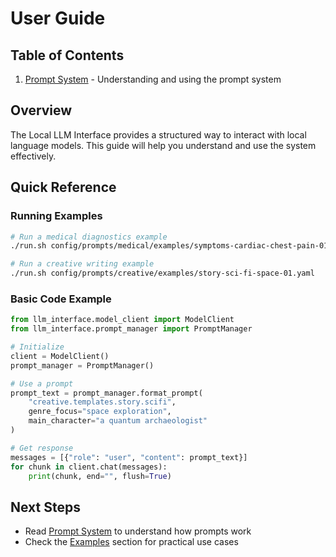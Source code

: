 # User Guide

## Table of Contents

1. [Prompt System](prompt-system.md) - Understanding and using the prompt system

## Overview

The Local LLM Interface provides a structured way to interact with local language models. This guide will help you understand and use the system effectively.

## Quick Reference

### Running Examples

```bash
# Run a medical diagnostics example
./run.sh config/prompts/medical/examples/symptoms-cardiac-chest-pain-01.yaml

# Run a creative writing example
./run.sh config/prompts/creative/examples/story-sci-fi-space-01.yaml
```

### Basic Code Example

```python
from llm_interface.model_client import ModelClient
from llm_interface.prompt_manager import PromptManager

# Initialize
client = ModelClient()
prompt_manager = PromptManager()

# Use a prompt
prompt_text = prompt_manager.format_prompt(
    "creative.templates.story.scifi",
    genre_focus="space exploration",
    main_character="a quantum archaeologist"
)

# Get response
messages = [{"role": "user", "content": prompt_text}]
for chunk in client.chat(messages):
    print(chunk, end="", flush=True)
```

## Next Steps

- Read [Prompt System](prompt-system.md) to understand how prompts work
- Check the [Examples](../examples/README.md) section for practical use cases 
